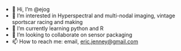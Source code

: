 - 👋 Hi, I’m @ejog
- 👀 I’m interested in Hyperspectral and multi-nodal imaging, vintage sportscar racing and making 
- 🌱 I’m currently learning python and R 
- 💞️ I’m looking to collaborate on sensor packaging 
- 📫 How to reach me: email, eric.jenney@gmail.com

<!---
ejog/ejog is a ✨ special ✨ repository because its `README.md` (this file) appears on your GitHub profile.
You can click the Preview link to take a look at your changes.
--->
